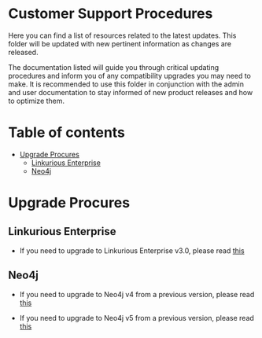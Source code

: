 <!-- omit in toc -->
# Customer Support Procedures

Here you can find a list of resources related to the latest updates.
This folder will be updated with new pertinent information as changes are released.

The documentation listed will guide you through critical updating procedures and inform you of any compatibility upgrades you may need to make. It is recommended to use this folder in conjunction with the admin and user documentation to stay informed of new product releases and how to optimize them. 

<!-- omit in toc -->
# Table of contents
- [Upgrade Procures](#upgrade-procures)
  - [Linkurious Enterprise](#linkurious-enterprise)
  - [Neo4j](#neo4j)

# Upgrade Procures

## Linkurious Enterprise

* If you need to upgrade to Linkurious Enterprise v3.0, please read [this](LKE-v3.0-migration.md)

## Neo4j

* If you need to upgrade to Neo4j v4 from a previous version, please read [this](Neo4j-v4.0-migration.md)

* If you need to upgrade to Neo4j v5 from a previous version, please read [this](Neo4j-v5.0-migration.md)
